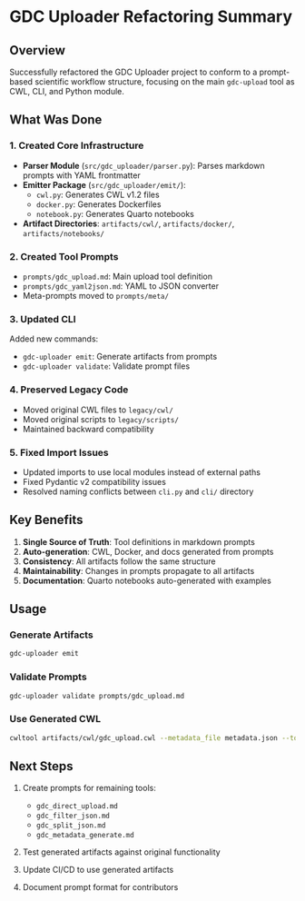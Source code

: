 # GDC Uploader Refactoring Summary

## Overview

Successfully refactored the GDC Uploader project to conform to a prompt-based scientific workflow structure, focusing on the main `gdc-upload` tool as CWL, CLI, and Python module.

## What Was Done

### 1. Created Core Infrastructure

- **Parser Module** (`src/gdc_uploader/parser.py`): Parses markdown prompts with YAML frontmatter
- **Emitter Package** (`src/gdc_uploader/emit/`):
  - `cwl.py`: Generates CWL v1.2 files
  - `docker.py`: Generates Dockerfiles
  - `notebook.py`: Generates Quarto notebooks
- **Artifact Directories**: `artifacts/cwl/`, `artifacts/docker/`, `artifacts/notebooks/`

### 2. Created Tool Prompts

- `prompts/gdc_upload.md`: Main upload tool definition
- `prompts/gdc_yaml2json.md`: YAML to JSON converter
- Meta-prompts moved to `prompts/meta/`

### 3. Updated CLI

Added new commands:
- `gdc-uploader emit`: Generate artifacts from prompts
- `gdc-uploader validate`: Validate prompt files

### 4. Preserved Legacy Code

- Moved original CWL files to `legacy/cwl/`
- Moved original scripts to `legacy/scripts/`
- Maintained backward compatibility

### 5. Fixed Import Issues

- Updated imports to use local modules instead of external paths
- Fixed Pydantic v2 compatibility issues
- Resolved naming conflicts between `cli.py` and `cli/` directory

## Key Benefits

1. **Single Source of Truth**: Tool definitions in markdown prompts
2. **Auto-generation**: CWL, Docker, and docs generated from prompts
3. **Consistency**: All artifacts follow the same structure
4. **Maintainability**: Changes in prompts propagate to all artifacts
5. **Documentation**: Quarto notebooks auto-generated with examples

## Usage

### Generate Artifacts
```bash
gdc-uploader emit
```

### Validate Prompts
```bash
gdc-uploader validate prompts/gdc_upload.md
```

### Use Generated CWL
```bash
cwltool artifacts/cwl/gdc_upload.cwl --metadata_file metadata.json --token_file token.txt --files_directory /data
```

## Next Steps

1. Create prompts for remaining tools:
   - `gdc_direct_upload.md`
   - `gdc_filter_json.md`
   - `gdc_split_json.md`
   - `gdc_metadata_generate.md`

2. Test generated artifacts against original functionality

3. Update CI/CD to use generated artifacts

4. Document prompt format for contributors